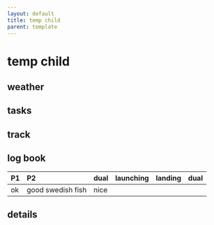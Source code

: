 ```yaml
---
layout: default
title: temp child
parent: template
---
```



# temp child


## weather


## tasks


## track


## log book

| P1           | P2                | dual          | launching       | landing        | dual        |
|:-------------|:------------------|:--------------|:----------------|:---------------|:------------|
| ok           | good swedish fish | nice          |                 |                |             |


## details



